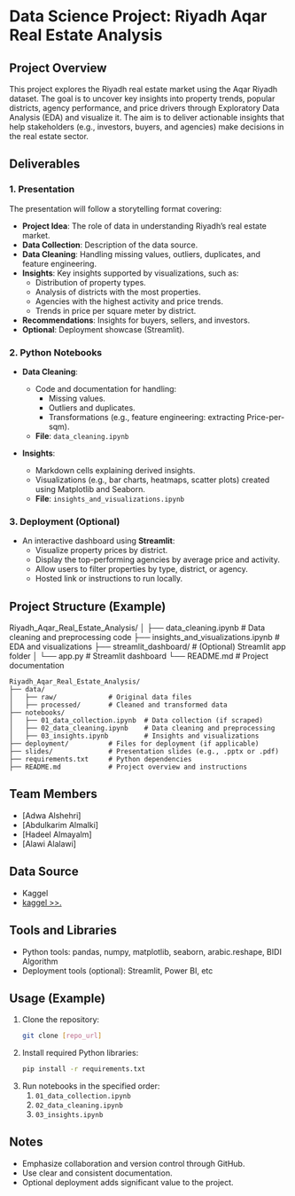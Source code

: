 
# Data Science Project: Riyadh Aqar Real Estate Analysis

## Project Overview
This project explores the Riyadh real estate market using the Aqar Riyadh dataset. The goal is to uncover key insights into property trends, popular districts, agency performance, and price drivers through Exploratory Data Analysis (EDA) and visualize it. The aim is to deliver actionable insights that help stakeholders (e.g., investors, buyers, and agencies) make decisions in the real estate sector.

## Deliverables

### 1. Presentation
The presentation will follow a storytelling format covering:
- **Project Idea**: The role of data in understanding Riyadh’s real estate market.
- **Data Collection**: Description of the data source.
- **Data Cleaning**: Handling missing values, outliers, duplicates, and feature engineering.
- **Insights**: Key insights supported by visualizations, such as:
  - Distribution of property types.
  - Analysis of districts with the most properties.
  - Agencies with the highest activity and price trends.
  - Trends in price per square meter by district.
- **Recommendations**: Insights for buyers, sellers, and investors.
- **Optional**: Deployment showcase (Streamlit).

### 2. Python Notebooks
- **Data Cleaning**:
  - Code and documentation for handling:
    - Missing values.
    - Outliers and duplicates.
    - Transformations (e.g., feature engineering: extracting Price-per-sqm).
  - **File**: `data_cleaning.ipynb`

- **Insights**:
  - Markdown cells explaining derived insights.
  - Visualizations (e.g., bar charts, heatmaps, scatter plots) created using Matplotlib and Seaborn.
  - **File**: `insights_and_visualizations.ipynb`

### 3. Deployment (Optional)
- An interactive dashboard using **Streamlit**:
  - Visualize property prices by district.
  - Display the top-performing agencies by average price and activity.
  - Allow users to filter properties by type, district, or agency.
  - Hosted link or instructions to run locally.

## Project Structure (Example)

Riyadh_Aqar_Real_Estate_Analysis/
│
├── data_cleaning.ipynb               # Data cleaning and preprocessing code
├── insights_and_visualizations.ipynb  # EDA and visualizations
├── streamlit_dashboard/              # (Optional) Streamlit app folder
│   └── app.py                        # Streamlit dashboard
└── README.md                         # Project documentation

 ````
Riyadh_Aqar_Real_Estate_Analysis/
├── data/
│   ├── raw/             # Original data files
│   ├── processed/       # Cleaned and transformed data
├── notebooks/
│   ├── 01_data_collection.ipynb  # Data collection (if scraped)
│   ├── 02_data_cleaning.ipynb    # Data cleaning and preprocessing
│   ├── 03_insights.ipynb         # Insights and visualizations
├── deployment/          # Files for deployment (if applicable)
├── slides/              # Presentation slides (e.g., .pptx or .pdf)
├── requirements.txt     # Python dependencies
├── README.md            # Project overview and instructions
`````


## Team Members
- [Adwa Alshehri]
- [Abdulkarim Almalki]
- [Hadeel Almayalm]
- [Alawi Alalawi]



## Data Source
- Kaggel
- [kaggel >>.](https://www.kaggle.com/datasets/mohammedalsubaie/riyadh-real-estate)



## Tools and Libraries
- Python tools: pandas, numpy, matplotlib, seaborn, arabic.reshape, BIDI Algorithm 
- Deployment tools (optional): Streamlit, Power BI, etc



## Usage (Example)
1. Clone the repository:
   ```bash
   git clone [repo_url]
   ```
2. Install required Python libraries:
   ```bash
   pip install -r requirements.txt
   ```
3. Run notebooks in the specified order:
   1. `01_data_collection.ipynb`
   2. `02_data_cleaning.ipynb`
   3. `03_insights.ipynb`



## Notes
- Emphasize collaboration and version control through GitHub.
- Use clear and consistent documentation.
- Optional deployment adds significant value to the project.
